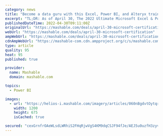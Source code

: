 ```yaml
---
category: news
title: "Become a data guru with this Excel, Power BI, and Alteryx training on sale"
excerpt: "TL;DR: As of April 30, The 2022 Ultimate Microsoft Excel & Power BI Certification Bundle (worth $1,800) is on sale for just $34.99. Dealing with loads of disorganized data can really make your ..."
publishedDateTime: 2022-04-30T09:11:00Z
originalUrl: "https://mashable.com/deals/april-30-microsoft-certification"
webUrl: "https://mashable.com/deals/april-30-microsoft-certification"
ampWebUrl: "https://mashable.com/deals/april-30-microsoft-certification?amp"
cdnAmpWebUrl: "https://mashable-com.cdn.ampproject.org/c/s/mashable.com/deals/april-30-microsoft-certification?amp"
type: article
quality: 95
heat: 95
published: true

provider:
  name: Mashable
  domain: mashable.com

topics:
  - Power BI

images:
  - url: "https://helios-i.mashable.com/imagery/articles/060nBgdvtOytqryaQteLMEy/hero-image.fill.size_1200x675.v1651075912.jpg"
    width: 1200
    height: 675
    isCached: true

secured: "cexGrnfrOAeWLsdLWRhiS2FHqRjwVgS4KM9dqCSJF94fJe/AEJ5u0uzfH3zyv2oxs0FRmouguMl3tOiU5lWSPV3C7CCnhL9lurqLeQBCeQI6YjWoKm2Wvg7niFvr+lxwkdVqhoA7bR487NsEcINp5SiPTu/TZhPnG6vkwOl363q0Syjc0J5YVjWy9JXlhvHiIfjnqw7NaePq1KWsJ0xuaUcrJwouYR3+p3dix5BGUmKv9IuHAGOTLijBBHp1BJBeKIh6JUu7xRd58UfcLvMS+eadcSddfgyBAvYnAEPJwyZi04zTK0rSKgheHbBxMDz5511Hu+oCTBxmnbgYMxJqWrxydiRzTgEXxcETk28QF7c=;Xn78ePRh2Eja5wuYdn2Wug=="
---
```


